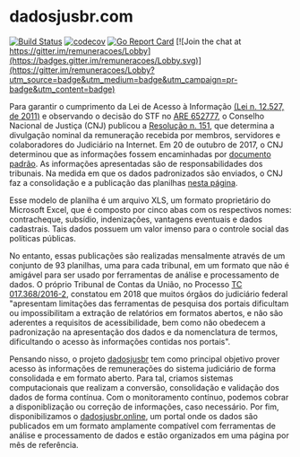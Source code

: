 # dadosjusbr.com

[![Build Status](https://travis-ci.org/dadosjusbr/remuneracoes.svg?branch=master)](https://travis-ci.org/dadosjusbr/remuneracoes) [![codecov](https://codecov.io/gh/dadosjusbr/remuneracoes/branch/master/graph/badge.svg)](https://codecov.io/gh/dadosjusbr/remuneracoes) [![Go Report Card](https://goreportcard.com/badge/github.com/dadosjusbr/remuneracoes)](https://goreportcard.com/report/github.com/dadosjusbr/remuneracoes) [![Join the chat at https://gitter.im/remuneracoes/Lobby](https://badges.gitter.im/remuneracoes/Lobby.svg)](https://gitter.im/remuneracoes/Lobby?utm_source=badge&utm_medium=badge&utm_campaign=pr-badge&utm_content=badge)


Para garantir o cumprimento da Lei de Acesso à Informação [(Lei n. 12.527, de 2011)](http://www.planalto.gov.br/ccivil_03/_ato2011-2014/2011/lei/l12527.htm) e observando o decisão do STF no [ARE 652777](http://www.stf.jus.br/portal/jurisprudenciaRepercussao/verAndamentoProcesso.asp?incidente=4121428&numeroProcesso=652777&classeProcesso=ARE&numeroTema=483#), o Conselho Nacional de Justiça (CNJ) publicou a [Resolução n. 151](http://www.cnj.jus.br/busca-atos-adm?documento=2537), que determina a divulgação nominal da remuneração recebida por membros, servidores e colaboradores do Judiciário na Internet. Em 20 de outubro de 2017, o CNJ determinou que as informações fossem encaminhadas por [documento padrão](http://cnj.jus.br/files/conteudo/arquivo/2017/11/becada0200f03cb5a129ce57513f8ff3.xls). As informações apresentadas são de responsabilidades dos tribunais. Na medida em que os dados padronizados são enviados, o CNJ faz a consolidação e a publicação das planilhas [nesta página](http://www.cnj.jus.br/transparencia/remuneracao-dos-magistrados).

Esse modelo de planilha é um arquivo XLS, um formato proprietário do Microsoft Excel, que é composto por cinco abas com os respectivos nomes: contracheque, subsídio, indenizações, vantagens eventuais e dados cadastrais. Tais dados possuem um valor imenso para o controle social das políticas públicas.

No entanto, essas publicações são realizadas mensalmente através de um conjunto de 93 planilhas, uma para cada tribunal, em um formato que não é amigável para ser usado por ferramentas de análise e processamento de dados. O próprio Tribunal de Contas da União, no Processo [TC 017.368/2016-2](https://portal.tcu.gov.br/fiscalizacao-de-tecnologia-da-informacao/atuacao/avaliacao-de-transparencia/), constatou em 2018 que muitos órgãos do judiciário federal "apresentam limitações das ferramentas de pesquisa dos portais dificultam ou impossibilitam a extração de relatórios em formatos abertos, e não são aderentes a requisitos de acessibilidade, bem como não obedecem a padronização na apresentação dos dados e da nomenclatura de termos, dificultando o acesso às informações contidas nos portais".

Pensando nisso, o projeto [dadosjusbr](https://github.com/dadosjusbr) tem como principal objetivo prover acesso às informações de remunerações do sistema judiciário de forma consolidada e em formato aberto. Para tal, criamos sistemas computacionais que realizam a conversão, consolidação e validação dos dados de forma contínua. Com o monitoramento contínuo, podemos cobrar a disponiblização ou correção de informações, caso necessário. Por fim, disponibilizamos o [dadosjusbr.online](https://dadosjusbr.online), um portal onde os dados são publicados em um formato amplamente compatível com ferramentas de análise e processamento de dados e estão organizados em uma página por mês de referência.

